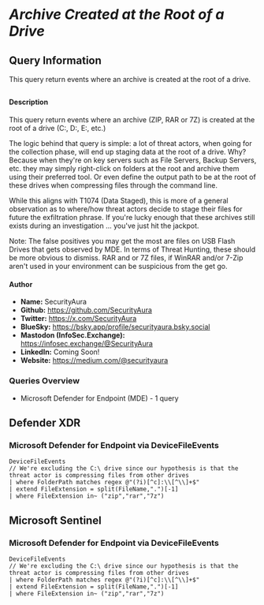 # *Archive Created at the Root of a Drive*

## Query Information

This query return events where an archive is created at the root of a drive.

##

#### Description

This query return events where an archive (ZIP, RAR or 7Z) is created at the root of a drive (C:\, D:\, E:\, etc.)

The logic behind that query is simple: a lot of threat actors, when going for the collection phase, will end up staging data at the root of a drive. Why? Because when they're on key servers such as File Servers, Backup Servers, etc. they may simply right-click on folders at the root and archive them using their preferred tool. Or even define the output path to be at the root of these drives when compressing files through the command line.

While this aligns with T1074 (Data Staged), this is more of a general observation as to where/how threat actors decide to stage their files for future the exfiltration phrase. If you're lucky enough that these archives still exists during an investigation ... you've just hit the jackpot.

Note: The false positives you may get the most are files on USB Flash Drives that gets observed by MDE. In terms of Threat Hunting, these should be more obvious to dismiss. RAR and or 7Z files, if WinRAR and/or 7-Zip aren't used in your environment can be suspicious from the get go.

#### Author <Optional>
- **Name:** SecurityAura
- **Github:** https://github.com/SecurityAura
- **Twitter:** https://x.com/SecurityAura
- **BlueSky:** https://bsky.app/profile/securityaura.bsky.social
- **Mastodon (InfoSec.Exchange):** https://infosec.exchange/@SecurityAura
- **LinkedIn:** Coming Soon!
- **Website:** https://medium.com/@securityaura

### Queries Overview ###

- Microsoft Defender for Endpoint (MDE) - 1 query

## Defender XDR ##
### Microsoft Defender for Endpoint via DeviceFileEvents ###
```KQL
DeviceFileEvents
// We're excluding the C:\ drive since our hypothesis is that the threat actor is compressing files from other drives
| where FolderPath matches regex @"(?i)[^c]:\\[^\\]+$"
| extend FileExtension = split(FileName,".")[-1]
| where FileExtension in~ ("zip","rar","7z")
```
## Microsoft Sentinel ##
### Microsoft Defender for Endpoint via DeviceFileEvents ###
```KQL
DeviceFileEvents
// We're excluding the C:\ drive since our hypothesis is that the threat actor is compressing files from other drives
| where FolderPath matches regex @"(?i)[^c]:\\[^\\]+$"
| extend FileExtension = split(FileName,".")[-1]
| where FileExtension in~ ("zip","rar","7z")
```
